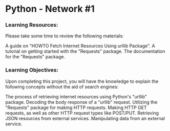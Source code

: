# Python - Network #1
### Learning Resources:
Please take some time to review the following materials:

A guide on "HOWTO Fetch Internet Resources Using urllib Package".
A tutorial on getting started with the "Requests" package.
The documentation for the "Requests" package.
### Learning Objectives:
Upon completing this project, you will have the knowledge to explain the following concepts without the aid of search engines:

The process of retrieving internet resources using Python's "urllib" package.
Decoding the body response of a "urllib" request.
Utilizing the "Requests" package for making HTTP requests.
Making HTTP GET requests, as well as other HTTP request types like POST/PUT.
Retrieving JSON resources from external services.
Manipulating data from an external service.
